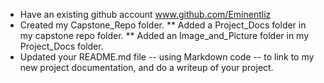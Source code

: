 * Have an existing github account www.github.com/Eminentliz
* Created my Capstone_Repo folder.
** Added a Project_Docs folder in my capstone repo folder.
** Added an Image_and_Picture folder in my Project_Docs folder.
* Updated your README.md file -- using Markdown code -- to link to my new project documentation, and do a writeup of your project.
